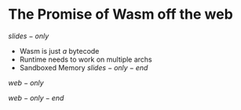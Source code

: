 # The Promise of Wasm off the web

$slides-only$
- Wasm is just _a_ bytecode
- Runtime needs to work on multiple archs
- Sandboxed Memory
$slides-only-end$

$web-only$

$web-only-end$